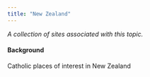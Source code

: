 ```yaml
---
title: "New Zealand"
---
```



*A collection of sites associated with this topic.*

#### Background

Catholic places of interest in New Zealand


